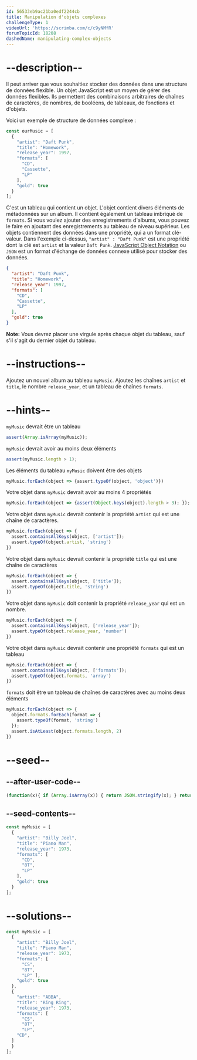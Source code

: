 ```yaml
---
id: 56533eb9ac21ba0edf2244cb
title: Manipulation d'objets complexes
challengeType: 1
videoUrl: 'https://scrimba.com/c/c9yNMfR'
forumTopicId: 18208
dashedName: manipulating-complex-objects
---
```


# --description--

Il peut arriver que vous souhaitiez stocker des données dans une structure de données flexible. Un objet JavaScript est un moyen de gérer des données flexibles. Ils permettent des combinaisons arbitraires de chaînes de caractères, de nombres, de booléens, de tableaux, de fonctions et d'objets.

Voici un exemple de structure de données complexe :

```js
const ourMusic = [
  {
    "artist": "Daft Punk",
    "title": "Homework",
    "release_year": 1997,
    "formats": [ 
      "CD", 
      "Cassette", 
      "LP"
    ],
    "gold": true
  }
];
```

C'est un tableau qui contient un objet. L'objet contient divers éléments de métadonnées sur un album. Il contient également un tableau imbriqué de `formats`. Si vous voulez ajouter des enregistrements d'albums, vous pouvez le faire en ajoutant des enregistrements au tableau de niveau supérieur. Les objets contiennent des données dans une propriété, qui a un format clé-valeur. Dans l'exemple ci-dessus, `"artist" : "Daft Punk"` est une propriété dont la clé est `artist` et la valeur `Daft Punk`. [JavaScript Object Notation](http://www.json.org/) ou `JSON` est un format d'échange de données connexe utilisé pour stocker des données.

```json
{
  "artist": "Daft Punk",
  "title": "Homework",
  "release_year": 1997,
  "formats": [ 
    "CD",
    "Cassette",
    "LP"
  ],
  "gold": true
}
```

**Note:** Vous devrez placer une virgule après chaque objet du tableau, sauf s'il s'agit du dernier objet du tableau.

# --instructions--

Ajoutez un nouvel album au tableau `myMusic`. Ajoutez les chaînes `artist` et `title`, le nombre `release_year`, et un tableau de chaînes `formats`.  

# --hints--

`myMusic` devrait être un tableau

```js
assert(Array.isArray(myMusic));
```

`myMusic` devrait avoir au moins deux éléments

```js
assert(myMusic.length > 1);
```

Les éléments du tableau `myMusic` doivent être des objets

```js
myMusic.forEach(object => {assert.typeOf(object, 'object')})
```

Votre objet dans `myMusic` devrait avoir au moins 4 propriétés

```js
myMusic.forEach(object => {assert(Object.keys(object).length > 3); });
```

Votre objet dans `myMusic` devrait contenir la propriété `artist` qui est une chaîne de caractères.

```js
myMusic.forEach(object => {
  assert.containsAllKeys(object, ['artist']);
  assert.typeOf(object.artist, 'string')
})
```

Votre objet dans `myMusic` devrait contenir la propriété `title` qui est une chaîne de caractères

```js
myMusic.forEach(object => {
  assert.containsAllKeys(object, ['title']);
  assert.typeOf(object.title, 'string')
})
```

Votre objet dans `myMusic` doit contenir la propriété `release_year` qui est un nombre.

```js
myMusic.forEach(object => {
  assert.containsAllKeys(object, ['release_year']);
  assert.typeOf(object.release_year, 'number')
})
```

Votre objet dans `myMusic` devrait contenir une propriété `formats` qui est un tableau

```js
myMusic.forEach(object => {
  assert.containsAllKeys(object, ['formats']);
  assert.typeOf(object.formats, 'array')
})
```

`formats` doit être un tableau de chaînes de caractères avec au moins deux éléments

```js
myMusic.forEach(object => {
  object.formats.forEach(format => {
    assert.typeOf(format, 'string')
  });
  assert.isAtLeast(object.formats.length, 2)
})
```

# --seed--

## --after-user-code--

```js
(function(x){ if (Array.isArray(x)) { return JSON.stringify(x); } return "myMusic is not an array"})(myMusic);
```

## --seed-contents--

```js
const myMusic = [
  {
    "artist": "Billy Joel",
    "title": "Piano Man",
    "release_year": 1973,
    "formats": [
      "CD",
      "8T",
      "LP"
    ],
    "gold": true
  }
];
```

# --solutions--

```js
const myMusic = [
  {
    "artist": "Billy Joel",
    "title": "Piano Man",
    "release_year": 1973,
    "formats": [
      "CS",
      "8T",
      "LP" ],
    "gold": true
  },
  {
    "artist": "ABBA",
    "title": "Ring Ring",
    "release_year": 1973,
    "formats": [
      "CS",
      "8T",
      "LP",
    "CD",
  ]
  }
];
```
